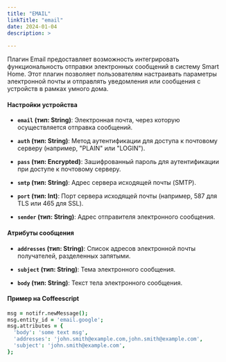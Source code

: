 ```yaml
---
title: "EMAIL"
linkTitle: "email"
date: 2024-01-04
description: >
  
---
```


Плагин Email предоставляет возможность интегрировать функциональность отправки электронных сообщений в систему Smart
Home. Этот плагин позволяет пользователям настраивать параметры электронной почты и отправлять уведомления или сообщения
с устройств в рамках умного дома.

#### Настройки устройства

- **`email` (тип: String)**: Электронная почта, через которую осуществляется отправка сообщений.

- **`auth` (тип: String)**: Метод аутентификации для доступа к почтовому серверу (например, "PLAIN" или "LOGIN").

- **`pass` (тип: Encrypted)**: Зашифрованный пароль для аутентификации при доступе к почтовому серверу.

- **`smtp` (тип: String)**: Адрес сервера исходящей почты (SMTP).

- **`port` (тип: Int)**: Порт сервера исходящей почты (например, 587 для TLS или 465 для SSL).

- **`sender` (тип: String)**: Адрес отправителя электронного сообщения.

#### Атрибуты сообщения

- **`addresses` (тип: String)**: Список адресов электронной почты получателей, разделенных запятыми.

- **`subject` (тип: String)**: Тема электронного сообщения.

- **`body` (тип: String)**: Текст тела электронного сообщения.

#### Пример на Coffeescript

```coffeescript
msg = notifr.newMessage();
msg.entity_id = 'email.google';
msg.attributes = {
  'body': 'some text msg',
  'addresses': 'john.smith@example.com,john.smith@example.com',
  'subject': 'john.smith@example.com',
};
```
